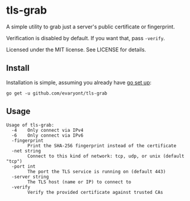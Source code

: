 # tls-grab

A simple utility to grab just a server's public certificate or fingerprint.

Verification is disabled by default. If you want that, pass `-verify`.

Licensed under the MIT license. See LICENSE for details.

## Install

Installation is simple, assuming you already have [go set up][goinstall]:

    go get -u github.com/evaryont/tls-grab

## Usage

```
Usage of tls-grab:
  -4    Only connect via IPv4
  -6    Only connect via IPv6
  -fingerprint
        Print the SHA-256 fingerprint instead of the certificate
  -net string
        Connect to this kind of network: tcp, udp, or unix (default "tcp")
  -port int
        The port the TLS service is running on (default 443)
  -server string
        The TLS host (name or IP) to connect to
  -verify
        Verify the provided certificate against trusted CAs
```

[goinstall]: https://golang.org/doc/install#install
